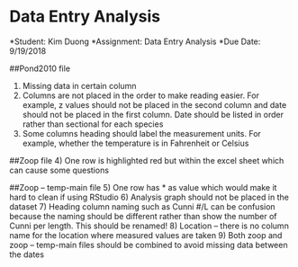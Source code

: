 # Data Entry Analysis 

*Student: Kim Duong 
*Assignment: Data Entry Analysis 
*Due Date: 9/19/2018 

##Pond2010 file
1)	Missing data in certain column 
2)	Columns are not placed in the order to make reading easier. For example, z values should not be placed in the second column and date should not be placed in the first column. Date should be listed in order rather than sectional for each species 
3)	Some columns heading should label the measurement units. For example, whether the temperature is in Fahrenheit or Celsius 

##Zoop file
4)	One row is highlighted red but within the excel sheet which can cause some questions 

##Zoop – temp-main file
5)	One row has * as value which would make it hard to clean if using RStudio 
6)	Analysis graph should not be placed in the dataset 
7)	Heading column naming such as Cunni #/L can be confusion because the naming should be different rather than show the number of Cunni per length. This should be renamed! 
8)	Location – there is no column name for the location where measured values are taken 
9)	Both zoop and zoop – temp-main files should be combined to avoid missing data between the dates 
